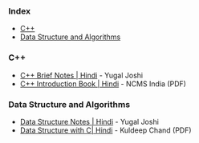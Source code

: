 ### Index

* [C++](#cpp)
* [Data Structure and Algorithms](#dsa)

### <a id="cpp"></a>C++

* [C++ Brief Notes \| Hindi](https://ehindistudy.com/2020/12/01/cpp-notes-in-hindi/) - Yugal Joshi
* [C++ Introduction Book \| Hindi](https://ncsmindia.com/wp-content/uploads/2012/04/c++-hindi.pdf) - NCMS India (PDF)

### <a id="dsa"></a>Data Structure and Algorithms

* [Data Structure Notes \| Hindi](https://ehindistudy.com/2020/12/15/data-structure-notes-in-hindi/) - Yugal Joshi
* [Data Structure with C\| Hindi](http://www.bccfalna.com/IOC-AllEBooks/DSnAinHindi.pdf) - Kuldeep Chand (PDF)


